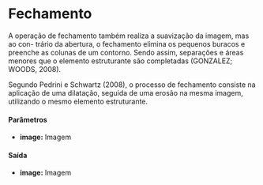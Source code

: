 # Fechamento

A operação de fechamento também realiza a suavização da imagem, mas ao con-
trário da abertura, o fechamento elimina os pequenos buracos e preenche as colunas de um contorno. Sendo assim, separações e áreas menores que o elemento estruturante são completadas (GONZALEZ; WOODS, 2008).

Segundo Pedrini e Schwartz (2008), o processo de fechamento consiste na aplicação de uma dilatação, seguida de uma erosão na mesma imagem, utilizando o mesmo elemento estruturante.

#### Parâmetros
* __image:__ Imagem

#### Saída
* __image:__ Imagem
